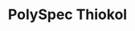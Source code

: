 ---
title: PolySpec Thiokol
id: "1"
logo: "/v1530797588/logos/e363be278e65b7ca9441a0d50bab2f14-polyspec.jpg"
link: http://www.polyspec.com/
catalogo: ''
meta_keywords: ''
meta_description: ''
weight: "2"
menu:
  principal:
    parent: Marcas
    weight: 24
draft: true

---